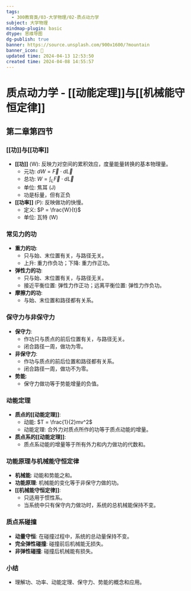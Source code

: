 ```yaml
---
tags:
  - 300教育类/03-大学物理/02-质点动力学
subject: 大学物理
mindmap-plugin: basic
dtype: 思维导图
dg-publish: true
banner: https://source.unsplash.com/900x1600/?mountain
banner_icon: 👾
updated time: 2024-04-13 12:53:50
created time: 2024-04-08 14:55:57
---
```


# 质点动力学 - [[动能定理]]与[[机械能守恒定律]]

## 第二章第四节

### [[功]]与[[功率]]
- **[[功]]** (W): 反映力对空间的累积效应，度量能量转换的基本物理量。
    - 元功: $dW = \vec{F} \cdot d\vec{L}$
    - 总功: $W = \int_{L} \vec{F} \cdot d\vec{L}$
    - 单位: 焦耳 (J)
    - 功是标量，但有正负
- **[[功率]]** (P): 反映做功的快慢。
    - 定义: $P = \frac{W}{t}$
    - 单位: 瓦特 (W)

### 常见力的功
- **重力的功**:
    - 只与始、末位置有关，与路径无关。
    - 上升: 重力作负功；下降: 重力作正功。
- **弹性力的功**:
    - 只与始、末位置有关，与路径无关。
    - 接近平衡位置: 弹性力作正功；远离平衡位置: 弹性力作负功。
- **摩擦力的功**:
    - 与始、末位置和路径都有关系。

### 保守力与非保守力
- **保守力**:
    - 作功只与质点的前后位置有关，与路径无关。
    - 闭合路径一周，做功为零。
- **非保守力**:
    - 作功与质点的前后位置和路径都有关系。
    - 闭合路径一周，做功不为零。
- **势能**:
    - 保守力做功等于势能增量的负值。

### 动能定理
- **质点的[[动能定理]]**:
    - 动能: $T = \frac{1}{2}mv^2$
    - 动能定理: 合外力对质点所作的功等于质点动能的增量。
- **质点系的[[动能定理]]**:
    - 质点系动能的增量等于所有外力和内力做功的代数和。

### 功能原理与机械能守恒定律
- **机械能**: 动能和势能之和。
- **功能原理**: 机械能的变化等于非保守力做的功。
- **[[机械能守恒定律]]**:
    - 只适用于惯性系。
    - 当系统中只有保守内力做功时，系统的总机械能保持不变。

### 质点系碰撞
- **动量守恒**: 在碰撞过程中，系统的总动量保持不变。
- **完全弹性碰撞**: 碰撞前后机械能无损失。
- **非弹性碰撞**: 碰撞后机械能有损失。

### 小结
- 理解功、功率、动能定理、保守力、势能的概念和应用。